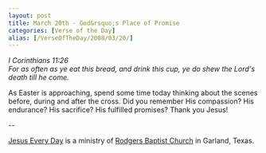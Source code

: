 ```yaml
---
layout: post
title: March 20th - God&rsquo;s Place of Promise
categories: [Verse of the Day]
alias: [/VerseOfTheDay/2008/03/20/]
---
```


_I Corinthians 11:26  
For as often as ye eat this bread, and drink this cup, ye do shew
the Lord's death till he come._

As Easter is approaching, spend some time today thinking about the
scenes before, during and after the cross. Did you remember His
compassion? His endurance? His sacrifice? His fulfilled promises?
Thank you Jesus!

 --

<a href=http://jesuseveryday.net>Jesus Every Day</a> is a ministry of <a href=http://rodgersbaptist.net>Rodgers Baptist Church</a> in Garland, Texas.

